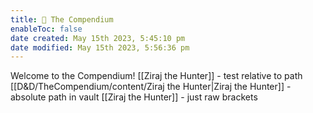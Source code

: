 ```yaml
---
title: 🐉 The Compendium
enableToc: false
date created: May 15th 2023, 5:45:10 pm
date modified: May 15th 2023, 5:56:36 pm
---
```


Welcome to the Compendium!
[[Ziraj the Hunter]] - test relative to path
[[D&D/TheCompendium/content/Ziraj the Hunter|Ziraj the Hunter]] - absolute path in vault
[[Ziraj the Hunter]] - just raw brackets
